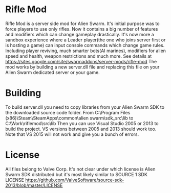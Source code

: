 # Rifle Mod 
Rifle Mod is a server side mod for Alien Swarm. It's initial purpose was to force players to use only rifles. Now it contains a big number of features and modifiers which can change gameplay drastically. It's now more a sandbox experience where a Leader player(the one who joins server first or is hosting a game) can input console commands which change game rules. Including player reviving, much smarter bots(AI marines), modifiers for alien speed and health, weapon restrictions and much more. See details at https://sites.google.com/site/swarmaddons/server-mods/rifle-mod
The mod works by building a new server.dll file and replacing this file on your Alien Swarm dedicated server or your game. 

# Building
To build server.dll you need to copy libraries from your Alien Swarm SDK to the downloaded source code folder. 
From
C:\Program Files (x86)\Steam\SteamApps\common\alien swarm\sdk_src\lib
to 
C:\Work\riflemod\src\lib
Then you can use Visual Studio 2005 or 2013 to build the project. VS versions between 2005 and 2013 should work too. Note that VS 2015 will not work and give you a bunch of errors. 

# License
All files belong to Valve Corp. It's not clear under which license is Alien Swarm SDK distributed but it's most likely similar to SOURCE 1 SDK LICENSE https://github.com/ValveSoftware/source-sdk-2013/blob/master/LICENSE
